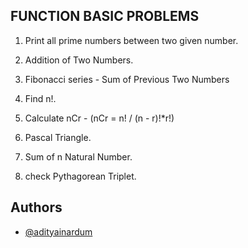 

## FUNCTION BASIC PROBLEMS

1. Print all prime numbers between two given number.

2.  Addition of Two Numbers.

3. Fibonacci series - Sum of Previous Two Numbers

4. Find n!.

5. Calculate nCr - (nCr = n! / (n - r)!*r!)

6. Pascal Triangle.

7. Sum of  n Natural Number.

8. check Pythagorean Triplet. 
    
    

## Authors

- [@adityainardum](https://github.com/adityainardum)

